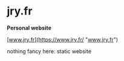 # jry.fr
**Personal website**

[www.jry.fr](https://www.jry.fr/ "www.jry.fr")

nothing fancy here: static website